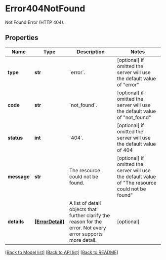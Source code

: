 # Error404NotFound

Not Found Error (HTTP 404).

## Properties
Name | Type | Description | Notes
------------ | ------------- | ------------- | -------------
**type** | **str** | &#x60;error&#x60;. | [optional]  if omitted the server will use the default value of "error"
**code** | **str** | &#x60;not_found&#x60;. | [optional]  if omitted the server will use the default value of "not_found"
**status** | **int** | &#x60;404&#x60;. | [optional]  if omitted the server will use the default value of 404
**message** | **str** | The resource could not be found. | [optional]  if omitted the server will use the default value of "The resource could not be found"
**details** | [**[ErrorDetail]**](ErrorDetail.md) | A list of detail objects that further clarify the reason for the error. Not every error supports more detail. | [optional] 

[[Back to Model list]](../README.md#documentation-for-models) [[Back to API list]](../README.md#documentation-for-api-endpoints) [[Back to README]](../README.md)


